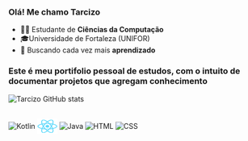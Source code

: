 ### Olá! Me chamo Tarcizo
* 👨‍💻 Estudante de <b>Ciências da Computação</b>
* 🎓Universidade de Fortaleza (UNIFOR)
* 👀 Buscando cada vez mais <b>aprendizado</b>

### Este é meu portifolio pessoal de estudos, com o intuito de documentar projetos que agregam conhecimento
  

![Tarcizo GitHub stats](https://github-readme-stats.vercel.app/api?username=tarcizo12&show_icons=true&theme=dracula)   

<div style="display: inline_block"><br>
  <img align="center" alt="Kotlin" src="https://img.shields.io/badge/Kotlin-0095D5?&style=for-the-badge&logo=kotlin&logoColor=white">
  <img align="center" alt="React" height="30" width="40" src="https://github.com/devicons/devicon/blob/v2.15.1/icons/react/react-original.svg">
  <img align="center" alt="Java" src="https://img.shields.io/badge/Java-ED8B00?style=for-the-badge&logo=java&logoColor=white">
  <img align="center" alt="HTML" src="https://img.shields.io/badge/HTML5-E34F26?style=for-the-badge&logo=html5&logoColor=white">
  <img align="center" alt="CSS" src="https://img.shields.io/badge/CSS3-1572B6?style=for-the-badge&logo=css3&logoColor=white">
  
</div>

